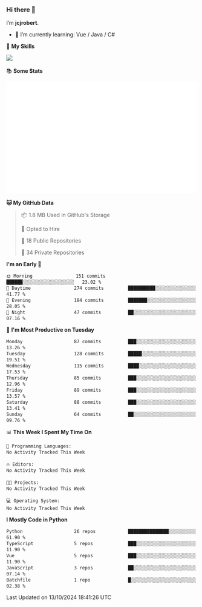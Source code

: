 ### Hi there 👋

I’m **jcjrobert**.

- 🌱 I’m currently learning: Vue / Java / C#

🌟 **My Skills**

![](https://img.shields.io/badge/-Python-3e74a2?style=flat-square&logo=Python&logoColor=fff)

📚 **Some Stats**

![](https://github.com/jcjrobert/github-stats/blob/master/generated/overview.svg)

<!--START_SECTION:waka-->
**🐱 My GitHub Data** 

> 📦 1.8 MB Used in GitHub's Storage 
 > 
> 💼 Opted to Hire
 > 
> 📜 18 Public Repositories 
 > 
> 🔑 34 Private Repositories 
 > 
**I'm an Early 🐤** 

```text
🌞 Morning                151 commits         ██████░░░░░░░░░░░░░░░░░░░   23.02 % 
🌆 Daytime                274 commits         ██████████░░░░░░░░░░░░░░░   41.77 % 
🌃 Evening                184 commits         ███████░░░░░░░░░░░░░░░░░░   28.05 % 
🌙 Night                  47 commits          ██░░░░░░░░░░░░░░░░░░░░░░░   07.16 % 
```
📅 **I'm Most Productive on Tuesday** 

```text
Monday                   87 commits          ███░░░░░░░░░░░░░░░░░░░░░░   13.26 % 
Tuesday                  128 commits         █████░░░░░░░░░░░░░░░░░░░░   19.51 % 
Wednesday                115 commits         ████░░░░░░░░░░░░░░░░░░░░░   17.53 % 
Thursday                 85 commits          ███░░░░░░░░░░░░░░░░░░░░░░   12.96 % 
Friday                   89 commits          ███░░░░░░░░░░░░░░░░░░░░░░   13.57 % 
Saturday                 88 commits          ███░░░░░░░░░░░░░░░░░░░░░░   13.41 % 
Sunday                   64 commits          ██░░░░░░░░░░░░░░░░░░░░░░░   09.76 % 
```


📊 **This Week I Spent My Time On** 

```text
💬 Programming Languages: 
No Activity Tracked This Week

🔥 Editors: 
No Activity Tracked This Week

🐱‍💻 Projects: 
No Activity Tracked This Week

💻 Operating System: 
No Activity Tracked This Week
```

**I Mostly Code in Python** 

```text
Python                   26 repos            ███████████████░░░░░░░░░░   61.90 % 
TypeScript               5 repos             ███░░░░░░░░░░░░░░░░░░░░░░   11.90 % 
Vue                      5 repos             ███░░░░░░░░░░░░░░░░░░░░░░   11.90 % 
JavaScript               3 repos             ██░░░░░░░░░░░░░░░░░░░░░░░   07.14 % 
Batchfile                1 repo              █░░░░░░░░░░░░░░░░░░░░░░░░   02.38 % 
```




 Last Updated on 13/10/2024 18:41:26 UTC
<!--END_SECTION:waka-->
